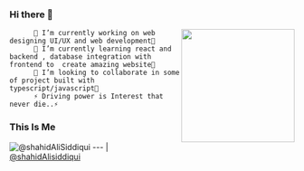 ### Hi there 👋
<img align='right' src='https://user-images.githubusercontent.com/5713670/87202985-820dcb80-c2b6-11ea-9f56-7ec461c497c3.gif' width='200"'>


          🔭 I’m currently working on web designing UI/UX and web development🔭
          🌱 I’m currently learning react and backend , database integration with frontend to  create amazing website🌱
          👯 I’m looking to collaborate in some of project built with typescript/javascript👯
          ⚡ Driving power is Interest that never die..⚡

### This Is Me

![@shahidAliSiddiqui](https://avatars1.githubusercontent.com/u/56132385?s=400&u=c9ce0e8b1d1549cfc45682f5c3ff1e1e5813f72d&v=4)
--- | 
[@shahidAlisiddiqui](https://shahidsiddiqui786.github.io/portfolio/)  
